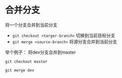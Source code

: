 # 合并分支

将一个分支合并到当前分支

- `git checkout <targer-branch>` 切换到当前目标分支
- `git merge <source-branch>`  将源分支合并到当前分支

举个例子： 将dev分支合并到master
``` shell
git checkout master 

git merge dev

```

